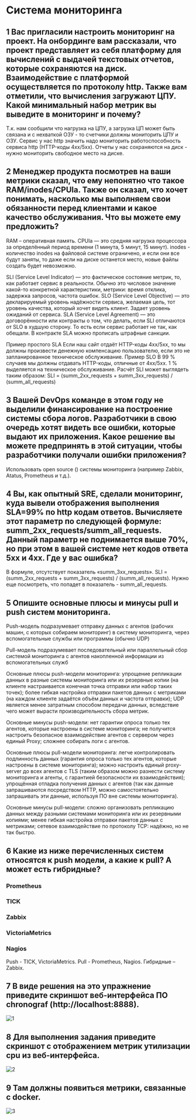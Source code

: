 # Система мониторинга
## 1 Вас пригласили настроить мониторинг на проект. На онбординге вам рассказали, что проект представляет из себя платформу для вычислений с выдачей текстовых отчетов, которые сохраняются на диск. Взаимодействие с платформой осуществляется по протоколу http. Также вам отметили, что вычисления загружают ЦПУ. Какой минимальный набор метрик вы выведите в мониторинг и почему?
Т.к. нам сообщили что нагрузка на ЦПУ, а загрузка ЦП может быть связана и с нехваткой ОЗУ - то счетчики должны мониторить ЦПУ и ОЗУ. Сервис у нас http значить надо мониторить работоспособность сервиса http (HTTP-коды 4хх/5xx). Отчеты у нас сохраняются на диск - нужно мониторить свободное место на диске.   

## 2 Менеджер продукта посмотрев на ваши метрики сказал, что ему непонятно что такое RAM/inodes/CPUla. Также он сказал, что хочет понимать, насколько мы выполняем свои обязанности перед клиентами и какое качество обслуживания. Что вы можете ему предложить?
RAM – оперативная память.
CPUla — это средняя нагрузка процессора за определённый период времени (1 минута, 5 минут, 15 минут).
inodes - количество inodes на файловой системе ограничено, и если они все будут заняты, то даже если на диске останется место, новые файлы создать будет невозможно.

SLI (Service Level Indicator) — это фактическое состояние метрик, то, как работает сервис в реальности. Обычно это числовое значение какой-то конкретной характеристики, метрики: время отклика, задержка запросов, частота ошибок. 
SLO (Service Level Objective) — это декларируемый уровень надёжности сервиса, желаемая цель, тот уровень качества, который хочет видеть клиент. Задает уровень ожиданий от сервиса. 
SLA (Service Level Agreement) — это договорённости или контракты о том, что делать, если SLI отличаются от SLO в худшую сторону. То есть если сервис работает не так, как обещали. В контракте SLA можно прописать штрафные санкции. 

Пример простого SLA
Если наш сайт отдаёт HTTP-коды 4хх/5xx, то мы должны произвести денежную
компенсацию пользователю, если это не запланированное техническое обслуживание.
Пример SLO
В 99 % случаев мы должны отдавать HTTP-коды, отличные от 4xx/5xx.
1 % выделяется на техническое обслуживание.
Расчёт SLI может выглядеть таким образом:
SLI = (summ_2xx_requests + summ_3xx_requests) / (summ_all_requests)

## 3 Вашей DevOps команде в этом году не выделили финансирование на построение системы сбора логов. Разработчики в свою очередь хотят видеть все ошибки, которые выдают их приложения. Какое решение вы можете предпринять в этой ситуации, чтобы разработчики получали ошибки приложения?
Использовать open source () системы мониторинга (например Zabbix, Atatus, Prometheus и т.д.).

## 4 Вы, как опытный SRE, сделали мониторинг, куда вывели отображения выполнения SLA=99% по http кодам ответов. Вычисляете этот параметр по следующей формуле: summ_2xx_requests/summ_all_requests. Данный параметр не поднимается выше 70%, но при этом в вашей системе нет кодов ответа 5xx и 4xx. Где у вас ошибка?
В формуле, отсутствует показатель  «summ_3xx_requests». SLI = (summ_2xx_requests + summ_3xx_requests) / (summ_all_requests). Нужно еще посмотреть, что попадет в показатель - summ_all_requests.

## 5 Опишите основные плюсы и минусы pull и push систем мониторинга.
Push-модель подразумевает отправку данных с агентов (рабочих
машин, с которых собираем мониторинг) в систему мониторинга,
через вспомогательные службы или программы (обычно UDP)

Pull-модель подразумевает последовательный или параллельный
сбор системой мониторинга с агентов накопленной информации
из вспомогательных служб

Основные плюсы push-модели мониторинга:
упрощение репликации данных в разные системы мониторинга или их резервные копии (на клиенте настраивается конечная точка отправки или набор таких точек); 
более гибкая настройка отправки пакетов данных с метриками (на каждом клиенте задаётся объём данных и частота отправки); 
UDP является менее затратным способом передачи данных, вследствие чего может вырасти производительность сбора метрик. 

Основные минусы push-модели:
нет гарантии опроса только тех агентов, которые настроены в системе мониторинга; 
не получится настроить безопасное взаимодействие агентов с сервером через единый Proxy; 
сложнее собирать логи с агентов. 

Основные плюсы pull-модели мониторинга:
легче контролировать подлинность данных (гарантия опроса только тех агентов, которые настроены в системе мониторинга); 
можно настроить единый proxy-server до всех агентов с TLS (таким образом можно разнести систему мониторинга и агенты, с гарантией безопасности их взаимодействия); 
упрощённая отладка получения данных с агентов (так как данные запрашиваются посредством HTTP, можно самостоятельно запрашивать эти данные, используя ПО вне системы мониторинга). 

Основные минусы pull-модели:
сложно организовать репликацию данных между разными системами мониторинга или их резервными копиями; 
менее гибкая настройка отправки пакетов данных с метриками; 
сетевое взаимодействие по протоколу TCP: надёжно, но не так быстро. 

## 6 Какие из ниже перечисленных систем относятся к push модели, а какие к pull? А может есть гибридные?
### Prometheus
### TICK
### Zabbix
### VictoriaMetrics
### Nagios
Push - TICK, VictoriaMetrics.
Pull - Prometheus, Nagios.
Гибридные – Zabbix.

## 7 В виде решения на это упражнение приведите скриншот веб-интерфейса ПО chronograf (http://localhost:8888).
![1](https://github.com/user-attachments/assets/b6b22765-5886-4914-8dde-e42769a9bacb)

## 8 Для выполнения задания приведите скриншот с отображением метрик утилизации cpu из веб-интерфейса.
![2](https://github.com/user-attachments/assets/577092c0-df97-48fb-bd9c-301eff4da968)

## 9 Там должны появиться метрики, связанные с docker.
![3](https://github.com/user-attachments/assets/df7928d6-3bb5-4a9d-b20b-e8996bd8310a)
